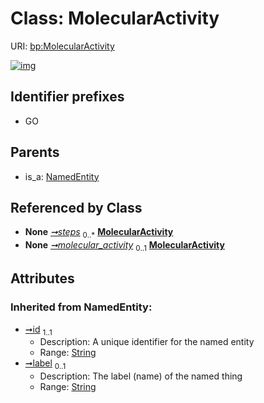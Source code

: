 
# Class: MolecularActivity




URI: [bp:MolecularActivity](http://w3id.org/ontogpt/biological-process-templateMolecularActivity)


[![img](https://yuml.me/diagram/nofunky;dir:TB/class/[NamedEntity],[BiologicalProcess]-%20steps%200..*>[MolecularActivity&#124;id(i):string;label(i):string%20%3F],[GeneMolecularActivityRelationship]-%20molecular_activity%200..1>[MolecularActivity],[NamedEntity]^-[MolecularActivity],[GeneMolecularActivityRelationship],[BiologicalProcess])](https://yuml.me/diagram/nofunky;dir:TB/class/[NamedEntity],[BiologicalProcess]-%20steps%200..*>[MolecularActivity&#124;id(i):string;label(i):string%20%3F],[GeneMolecularActivityRelationship]-%20molecular_activity%200..1>[MolecularActivity],[NamedEntity]^-[MolecularActivity],[GeneMolecularActivityRelationship],[BiologicalProcess])

## Identifier prefixes

 * GO

## Parents

 *  is_a: [NamedEntity](NamedEntity.md)

## Referenced by Class

 *  **None** *[➞steps](biologicalProcess__steps.md)*  <sub>0..\*</sub>  **[MolecularActivity](MolecularActivity.md)**
 *  **None** *[➞molecular_activity](geneMolecularActivityRelationship__molecular_activity.md)*  <sub>0..1</sub>  **[MolecularActivity](MolecularActivity.md)**

## Attributes


### Inherited from NamedEntity:

 * [➞id](namedEntity__id.md)  <sub>1..1</sub>
     * Description: A unique identifier for the named entity
     * Range: [String](types/String.md)
 * [➞label](namedEntity__label.md)  <sub>0..1</sub>
     * Description: The label (name) of the named thing
     * Range: [String](types/String.md)
